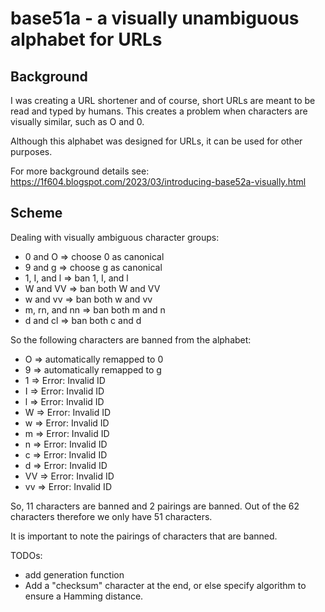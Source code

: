 # base51a - a visually unambiguous alphabet for URLs

## Background

I was creating a URL shortener and of course, short URLs are meant to be read and typed by humans. This creates a problem when characters are visually similar, such as O and 0.

Although this alphabet was designed for URLs, it can be used for other purposes.

For more background details see: https://1f604.blogspot.com/2023/03/introducing-base52a-visually.html

## Scheme

Dealing with visually ambiguous character groups:

*    0 and O => choose 0 as canonical
*    9 and g => choose g as canonical
*    1, I, and l => ban 1, I, and l
*    W and VV => ban both W and VV
*    w and vv => ban both w and vv
*    m, rn, and nn => ban both m and n
*    d and cl => ban both c and d

So the following characters are banned from the alphabet:

*    O => automatically remapped to 0
*    9 => automatically remapped to g
*    1 => Error: Invalid ID
*    I => Error: Invalid ID
*    l => Error: Invalid ID
*    W => Error: Invalid ID
*    w => Error: Invalid ID
*    m => Error: Invalid ID
*    n => Error: Invalid ID
*    c => Error: Invalid ID
*    d => Error: Invalid ID
*    VV => Error: Invalid ID
*    vv => Error: Invalid ID

So, 11 characters are banned and 2 pairings are banned. Out of the 62 characters therefore we only have 51 characters. 

It is important to note the pairings of characters that are banned.

TODOs:
- add generation function
- Add a "checksum" character at the end, or else specify algorithm to ensure a Hamming distance.

